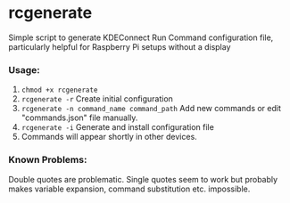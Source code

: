 # rcgenerate

Simple script to generate KDEConnect Run Command configuration file,
particularly helpful for Raspberry Pi setups without a display

### Usage:

1.  `chmod +x rcgenerate`
2.  `rcgenerate -r` Create initial configuration
3.  `rcgenerate -n command_name command_path` Add new commands or edit "commands.json" file manually.
4.  `rcgenerate -i` Generate and install configuration file
5.  Commands will appear shortly in other devices.


### Known Problems:

Double quotes are problematic. Single quotes seem to work but probably makes variable expansion, command substitution etc. impossible. 
